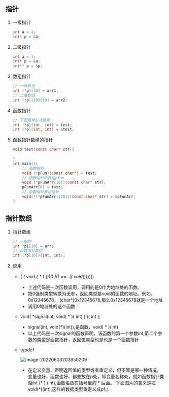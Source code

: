 ## 指针

1. 一级指针

   ```java
   int a = 1;
   int* p = &a;
   ```

2. 二级指针

   ```java
   int a = 1;
   int* p = &a;
   int** p = &p;
   ```

3. 数组指针

   ```java
   // 一维数组
   int (*p)[10] = arr1;
   // 二维数组
   int (*p)[10][10] = arr2;
   ```

4. 函数指针

   ```java
   // 下面两种形式皆可
   int (*p)(int, int) = test;
   int (*p)(int, int) = &test;
   ```

5. 函数指针数组的指针

   ```java
   void test(const char* str){
       
   }
   int main(){
       // 函数指针
       void (*pFun)(const char*) = test;
       // 函数指针的数组pfun
       void (*pFunArr[10])(const char* str);
       pFunArr[0] = test;
       // 函数指针数组指针
       void(*(*pFunArr)[10])(const char* str) = &pFunArr;
   }
   ```




## 指针数组

1. 指针数组

   ```java
   // 一般的
   int *p1[10] = arr;
   // 函数指针数组
   int (*p[10])(int, int);
   ```

2. 应用

   * (  *( void ( * ) ())0  )()  ==（( void(*)())()
     * 上述代码是一次函数调用，调用的是0作为地址处的函数。
     * 把0强制类型转换为无参，返回类型是void的函数的地址。例如，0x12345678， (char*)0x12345678,那么0x12345678就是一个地址
     * 调用0地址处的这个函数
   * void(  *signal(int, void( * )( int) )  )( int );
     * signal(int, void(*)(int)),是函数，void( * )(int)
     * 以上代码是一次signal的函数声明，该函数的第一个参数int,第二个参数的类型是函数指针，返回值类型也是也是一个函数指针


   * typdef

     ![image-20220603203950209](https://dawn1314.oss-cn-beijing.aliyuncs.com/202207121701235.png)

     * 在定义变量、声明返回值的类型或者重定义，但不管是哪一种情况，变量也好，函数也好，都要放在p处，即变量名称处，就如函数指针类型int (* ) (int),函数名放在括号里的 * 后面。  下面图片的含义是把void(*)(int),这样的数据类型重定义成pf_t









































